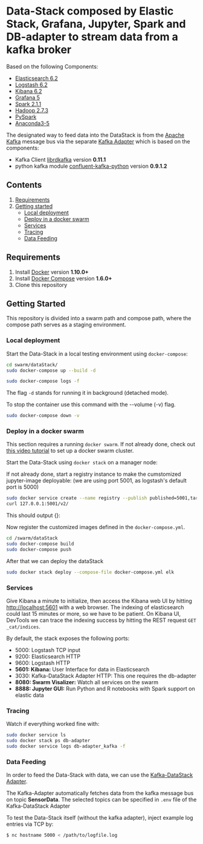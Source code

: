 # Data-Stack composed by Elastic Stack, Grafana, Jupyter, Spark and DB-adapter to stream data from a kafka broker


Based on the following Components:
* [Elasticsearch 6.2](https://github.com/elastic/elasticsearch-docker)
* [Logstash 6.2](https://github.com/elastic/logstash-docker)
* [Kibana 6.2](https://github.com/elastic/kibana-docker)
* [Grafana 5](http://docs.grafana.org/)
* [Spark 2.1.1](http://spark.apache.org/docs/2.1.1)
* [Hadoop 2.7.3](http://hadoop.apache.org/docs/r2.7.3)
* [PySpark](http://spark.apache.org/docs/2.1.1/api/python)
* [Anaconda3-5](https://www.anaconda.com/distribution/)


The designated way to feed data into the DataStack is from the
[Apache Kafka](https://kafka.apache.org/) message bus via
 the separate [Kafka Adapter](https://github.com/i-maintenance/DB-Adapter)
 which is based on the components:
* Kafka Client [librdkafka](https://github.com/geeknam/docker-confluent-python) version **0.11.1**
* python kafka module [confluent-kafka-python](https://github.com/confluentinc/confluent-kafka-python) version **0.9.1.2**


## Contents

1. [Requirements](#requirements)
2. [Getting started](#getting-started)
    * [Local deployment](#Local-deployment)
    * [Deploy in a docker swarm](#Deploy-in-a-docker-swarm)
    * [Services](#Services)
    * [Tracing](#Tracing)
    * [Data Feeding](#Data-Feeding)


## Requirements

1. Install [Docker](https://www.docker.com/community-edition#/download) version **1.10.0+**
2. Install [Docker Compose](https://docs.docker.com/compose/install/) version **1.6.0+**
3. Clone this repository


## Getting Started

This repository is divided into a swarm path and compose path, where the compose path
serves as a staging environment.

### Local deployment
Start the Data-Stack in a local testing environment using `docker-compose`:

```bash
cd swarm/dataStack/
sudo docker-compose up --build -d

sudo docker-compose logs -f
```

The flag `-d` stands for running it in background (detached mode).


To stop the container use this command with the --volume (-v) flag.
```bash
sudo docker-compose down -v
```




### Deploy in a docker swarm

This section requires a running `docker swarm`. If not already done, check out
[this video tutorial](https://www.youtube.com/watch?v=KC4Ad1DS8xU&t=192s)
to set up a docker swarm cluster.


Start the Data-Stack using `docker stack` on a manager node:

If not already done, start a registry instance to make the cumstomized jupyter-image
deployable: (we are using port 5001, as logstash's default port is 5000)

```bash
sudo docker service create --name registry --publish published=5001,target=5000 registry:2
curl 127.0.0.1:5001/v2/
```
This should output {}:


Now register the customized images defined in the `docker-compose.yml`.
```bash
cd /swarm/dataStack
sudo docker-compose build
sudo docker-compose push
```


After that we can deploy the dataStack
```bash
sudo docker stack deploy --compose-file docker-compose.yml elk
```



###  Services

Give Kibana a minute to initialize, then access the Kibana web UI by hitting
[http://localhost:5601](http://localhost:5601) with a web browser.
The indexing of elasticsearch could last 15 minutes or more, so we have to be patient.
On Kibana UI, DevTools we can trace the indexing success by hitting the REST request
`GET _cat/indices`.



By default, the stack exposes the following ports:
* 5000: Logstash TCP input
* 9200: Elasticsearch HTTP
* 9600: Logstash HTTP
* **5601: Kibana:** User Interface for data in Elasticsearch
* 3030: Kafka-DataStack Adapter HTTP: This one requires the db-adapter
* **8080: Swarm Visalizer:** Watch all services on the swarm
* **8888: Jupyter GUI:** Run Python and R notebooks with Spark support on elastic data


### Tracing

Watch if everything worked fine with:
```bash
sudo docker service ls
sudo docker stack ps db-adapter
sudo docker service logs db-adapter_kafka -f
```




### Data Feeding

In order to feed the Data-Stack with data, we can use the
[Kafka-DataStack Adapter](https://github.com/i-maintenance/DB-Adapter).

The Kafka-Adapter automatically fetches data from the kafka message bus on
topic **SensorData**. The selected topics can be specified in
`.env` file of the Kafka-DataStack Adapter


To test the Data-Stack itself (without the kafka adapter), inject example log entries via TCP by:

```bash
$ nc hostname 5000 < /path/to/logfile.log
```




